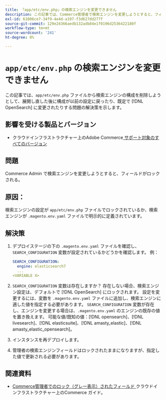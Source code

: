 ```yaml
---
title: 「app/etc/env.php」の検索エンジンを変更できません
description: この記事では、Commerce管理者で検索エンジンを変更しようとすると、フィールドがロックされる問題の解決策を提供します。
exl-id: 61006ce7-34f9-4e4d-a197-f3d627dd277f
source-git-commit: 129e24366aedb132adb84e1f0196d2536422180f
workflow-type: tm+mt
source-wordcount: '241'
ht-degree: 0%

---
```


# `app/etc/env.php` の検索エンジンを変更できません

この記事では、`app/etc/env.php` ファイルから検索エンジンの構成を削除しようとして、展開し直した後に構成が以前の設定に戻ったり、既定で [!DNL OpenSearch] に変更されたりする問題の解決策を示します。

## 影響を受ける製品とバージョン

* クラウドインフラストラクチャー上のAdobe Commerce[ サポート対象のすべてのバージョン ](https://magento.com/sites/default/files/magento-software-lifecycle-policy.pdf)

## 問題

Commerce Admin で検索エンジンを変更しようとすると、フィールドがロックされる。

## 原因：

検索エンジンの設定が `app/etc/env.php` ファイルでロックされているか、検索エンジンが `.magento.env.yaml` ファイルで明示的に定義されています。

## 解決策

1. デプロイステージの下の `.magento.env.yaml` ファイルを確認し、`SEARCH_CONFIGURATION` 変数が設定されているかどうかを確認します。 例：

   ```yaml
   SEARCH_CONFIGURATION:
     engine: elasticsearch7
     ...
   <VARIABLE X>
   ```

1. `SEARCH_CONFIGURATION` 変数は存在しますか？ 存在しない場合、検索エンジン設定は、デフォルトで [!DNL OpenSearch] にロックされます。 設定を変更するには、変数を `.magento.env.yaml` ファイルに追加し、検索エンジンに適した値を指定する必要があります。 `SEARCH_CONFIGURATION` 変数が存在し、エンジンを変更する場合は、`.magento.env.yaml` のエンジンの既存の値を置き換えます。 可能な値/既知の値：[!DNL opensearch]、[!DNL livesearch]、[!DNL elasticsuite]、[!DNL amasty_elastic]、[!DNL amasty_elastic_opensearch]。
1. インスタンスを再デプロイします。
1. 管理者の検索エンジンフィールドはロックされたままになりますが、指定した値で更新される必要があります。

## 関連資料

* [Commerce管理者でのロック（グレー表示）されたフィールド ](https://experienceleague.adobe.com/ja/docs/experience-cloud-kcs/kbarticles/ka-26879) クラウドインフラストラクチャー上のCommerce ガイド。
